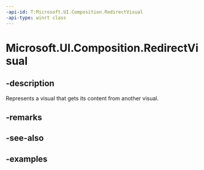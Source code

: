 ```yaml
---
-api-id: T:Microsoft.UI.Composition.RedirectVisual
-api-type: winrt class
---
```


<!-- Class syntax.
public class RedirectVisual : ContainerVisual, ContainerVisual
-->

# Microsoft.UI.Composition.RedirectVisual

## -description

Represents a visual that gets its content from another visual.

## -remarks

## -see-also

## -examples

